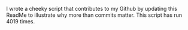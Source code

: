 I wrote a cheeky script that contributes to my Github by updating this ReadMe to illustrate why more than commits matter. This script has run 4019 times.